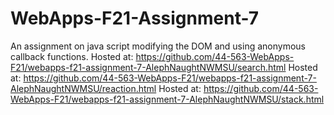 # WebApps-F21-Assignment-7
An assignment on java script modifying the DOM and using anonymous callback functions.
Hosted at: https://github.com/44-563-WebApps-F21/webapps-f21-assignment-7-AlephNaughtNWMSU/search.html
Hosted at: https://github.com/44-563-WebApps-F21/webapps-f21-assignment-7-AlephNaughtNWMSU/reaction.html
Hosted at: https://github.com/44-563-WebApps-F21/webapps-f21-assignment-7-AlephNaughtNWMSU/stack.html
